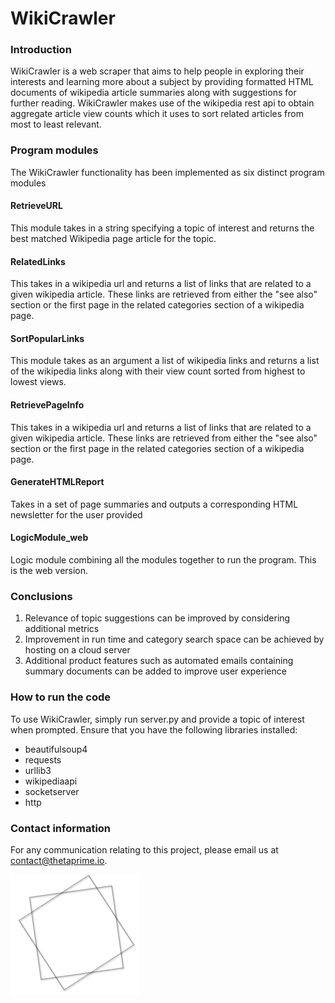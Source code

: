 # WikiCrawler

### Introduction 
WikiCrawler is a web scraper that aims to help people in exploring their interests and learning more about a subject by providing formatted HTML documents of wikipedia article summaries along with suggestions for further reading. WikiCrawler makes use of the wikipedia rest api to obtain aggregate article view counts which it uses to sort related articles from most to least relevant. 

### Program modules
The WikiCrawler functionality has been implemented as six distinct program modules

#### RetrieveURL 
This module takes in a string specifying a topic of interest and returns the best matched Wikipedia page article for the topic.
#### RelatedLinks
This takes in a wikipedia url and returns a list of links that are related to a given wikipedia article. These links are retrieved from either the "see also" section or the first page in the related categories section of a wikipedia page. 
#### SortPopularLinks
This module takes as an argument a list of wikipedia links and returns a list of the wikipedia links along with their view count sorted from highest to lowest views.	 
#### RetrievePageInfo
This takes in a wikipedia url and returns a list of links that are related to a given wikipedia article. These links are retrieved from either the "see also" section or the first page in the related categories section of a wikipedia page. 
#### GenerateHTMLReport
Takes in a set of page summaries and outputs a corresponding HTML newsletter for the user provided 
#### LogicModule_web
Logic module combining all the modules together to run the program. This is the web version.

### Conclusions 
1. Relevance of topic suggestions can be improved by considering additional metrics 
2. Improvement in run time and category search space can be achieved by hosting on a cloud server 
3. Additional product features such as automated emails containing summary documents can be added to improve user experience  

### How to run the code
To use WikiCrawler, simply run server.py and provide a topic of interest when prompted. Ensure that you have the following libraries installed: 
- beautifulsoup4
- requests
- urllib3
- wikipediaapi
- socketserver
- http

### Contact information 

For any communication relating to this project, please email us at contact@thetaprime.io.

![alt text](thetaprime_shape.png)
